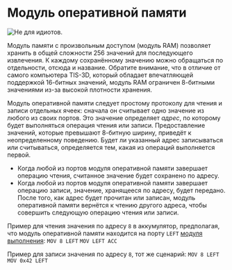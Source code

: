 # Модуль оперативной памяти

![Не для идиотов.](item:tis3d:random_access_memory_module)

Модуль памяти с произвольным доступом (модуль RAM) позволяет хранить в общей сложности 256 значений для последующего извлечения. К каждому сохранённому значению можно обращаться по отдельности, отсюда и название. Обратите внимание, что в отличие от самого компьютера TIS-3D, который обладает впечатляющей поддержкой 16-битных значений, модуль RAM ограничен 8-битными значениями из-за высокой плотности хранения.

Модуль оперативной памяти следует простому протоколу для чтения и записи отдельных ячеек: сначала он считывает одно значение из любого из своих портов. Это значение определяет *адрес*, по которому будет выполняться операция чтения или записи. Предоставление значений, которые превышают 8-битную ширину, приведёт к неопределенному поведению. Будет ли указанный адрес записываться или считываться, определяется тем, какая из операций выполняется первой.
- Когда любой из портов модуля оперативной памяти завершает операцию чтения, считанное значение будет сохранено по адресу.
- Когда любой из портов модуля оперативной памяти завершает операцию записи, значение, хранящееся по адресу, будет передано.
После того, как адрес будет прочитан или записан, модуль оперативной памяти вернётся к чтению другого адреса, чтобы совершить следующую операцию чтения или записи.

Пример для чтения значения по адресу `8` в аккумулятор, предполагая, что модуль оперативной памяти находится на порту `LEFT` [модуля выполнения](execution_module.md):
`MOV 8 LEFT`
`MOV LEFT ACC`

Пример для записи значения по адресу `8`, тот же сценарий:
`MOV 8 LEFT`
`MOV 0x42 LEFT`